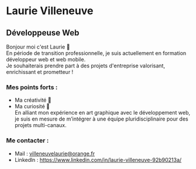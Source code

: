 # Laurie Villeneuve 
## Développeuse Web

Bonjour moi c'est Laurie 👋  
En période de transition professionnelle, je suis actuellement en formation développeur web et web mobile. <br>
Je souhaiterais prendre part à des projets d'entreprise valorisant, enrichissant et prometteur ! 

### Mes points forts : 
* Ma créativité 🎨
* Ma curiosité 👀 <br>
En alliant mon expérience en art graphique avec le développement web, je suis en mesure de m’intégrer à une équipe pluridisciplinaire pour des projets multi-canaux. 

### Me contacter :
* Mail : villeneuvelaurie@orange.fr
* Linkedln : https://www.linkedin.com/in/laurie-villeneuve-92b90213a/





